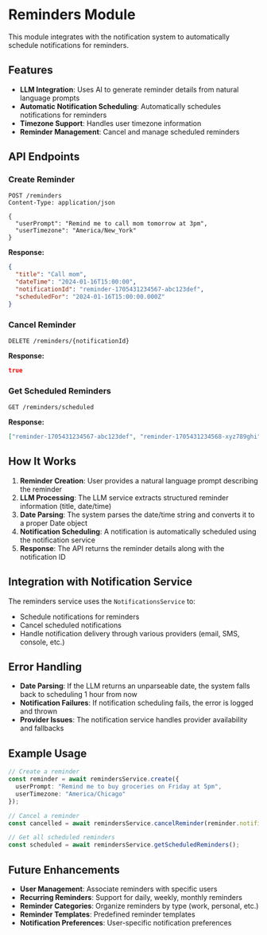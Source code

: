 # Reminders Module

This module integrates with the notification system to automatically schedule notifications for reminders.

## Features

- **LLM Integration**: Uses AI to generate reminder details from natural language prompts
- **Automatic Notification Scheduling**: Automatically schedules notifications for reminders
- **Timezone Support**: Handles user timezone information
- **Reminder Management**: Cancel and manage scheduled reminders

## API Endpoints

### Create Reminder
```http
POST /reminders
Content-Type: application/json

{
  "userPrompt": "Remind me to call mom tomorrow at 3pm",
  "userTimezone": "America/New_York"
}
```

**Response:**
```json
{
  "title": "Call mom",
  "dateTime": "2024-01-16T15:00:00",
  "notificationId": "reminder-1705431234567-abc123def",
  "scheduledFor": "2024-01-16T15:00:00.000Z"
}
```

### Cancel Reminder
```http
DELETE /reminders/{notificationId}
```

**Response:**
```json
true
```

### Get Scheduled Reminders
```http
GET /reminders/scheduled
```

**Response:**
```json
["reminder-1705431234567-abc123def", "reminder-1705431234568-xyz789ghi"]
```

## How It Works

1. **Reminder Creation**: User provides a natural language prompt describing the reminder
2. **LLM Processing**: The LLM service extracts structured reminder information (title, date/time)
3. **Date Parsing**: The system parses the date/time string and converts it to a proper Date object
4. **Notification Scheduling**: A notification is automatically scheduled using the notification service
5. **Response**: The API returns the reminder details along with the notification ID

## Integration with Notification Service

The reminders service uses the `NotificationsService` to:

- Schedule notifications for reminders
- Cancel scheduled notifications
- Handle notification delivery through various providers (email, SMS, console, etc.)

## Error Handling

- **Date Parsing**: If the LLM returns an unparseable date, the system falls back to scheduling 1 hour from now
- **Notification Failures**: If notification scheduling fails, the error is logged and thrown
- **Provider Issues**: The notification service handles provider availability and fallbacks

## Example Usage

```typescript
// Create a reminder
const reminder = await remindersService.create({
  userPrompt: "Remind me to buy groceries on Friday at 5pm",
  userTimezone: "America/Chicago"
});

// Cancel a reminder
const cancelled = await remindersService.cancelReminder(reminder.notificationId);

// Get all scheduled reminders
const scheduled = await remindersService.getScheduledReminders();
```

## Future Enhancements

- **User Management**: Associate reminders with specific users
- **Recurring Reminders**: Support for daily, weekly, monthly reminders
- **Reminder Categories**: Organize reminders by type (work, personal, etc.)
- **Reminder Templates**: Predefined reminder templates
- **Notification Preferences**: User-specific notification preferences
